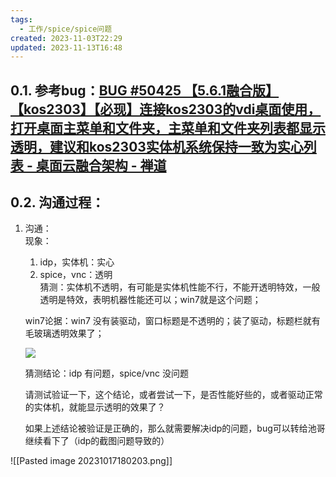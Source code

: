 ```yaml
---
tags:
  - 工作/spice/spice问题
created: 2023-11-03T22:29
updated: 2023-11-13T16:48
---
```

## 0.1. 参考bug：[BUG #50425 【5.6.1融合版】【kos2303】【必现】连接kos2303的vdi桌面使用，打开桌面主菜单和文件夹，主菜单和文件夹列表都显示透明，建议和kos2303实体机系统保持一致为实心列表 - 桌面云融合架构 - 禅道](http://172.16.203.12/zentao/bug-view-50425.html)

## 0.2. 沟通过程：
1. 沟通：  
    现象：  
    1. idp，实体机：实心  
    2. spice，vnc：透明  
    猜测：实体机不透明，有可能是实体机性能不行，不能开透明特效，一般透明是特效，表明机器性能还可以；win7就是这个问题；  
    
    win7论据：win7 没有装驱动，窗口标题是不透明的；装了驱动，标题栏就有毛玻璃透明效果了；
    
    [![](http://172.16.203.12/zentao/file-read-151256.png)](http://172.16.203.12/zentao/file-read-151256.png)
    
      
    
    猜测结论：idp 有问题，spice/vnc 没问题
    
    请测试验证一下，这个结论，或者尝试一下，是否性能好些的，或者驱动正常的实体机，就能显示透明的效果了？
    
      
    
    如果上述结论被验证是正确的，那么就需要解决idp的问题，bug可以转给池哥继续看下了（idp的截图问题导致的）

![[Pasted image 20231017180203.png]]
